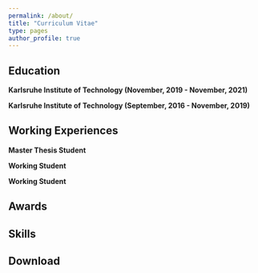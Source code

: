 ```yaml
---
permalink: /about/
title: "Curriculum Vitae"
type: pages
author_profile: true
---
```


## Education
**Karlsruhe Institute of Technology (November, 2019 - November, 2021)**

**Karlsruhe Institute of Technology (September, 2016 - November, 2019)**

## Working Experiences

**Master Thesis Student**

**Working Student**

**Working Student**

## Awards



## Skills



## Download
